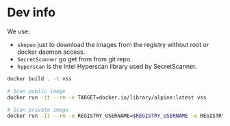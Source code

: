 # Dev info

We use:

- `skopeo` just to download the images from the registry without root or docker daemon access.
- `SecretScanner` go get from from git repo.
- `hyperscan` is the Intel Hyperscan library used by SecretScanner.

```sh
docker build . -t vss

# Scan public image
docker run -it --rm -e TARGET=docker.io/library/alpine:latest vss

# Scan private image
docker run -it --rm -e REGISTRY_USERNAME=$REGISTRY_USERNAME -e REGISTRY_PASSWORD=$REGISTRY_PWD -e REGISTRY_DOMAIN=private.registry -e TARGET=private.registry/library/node:8 vss
```

